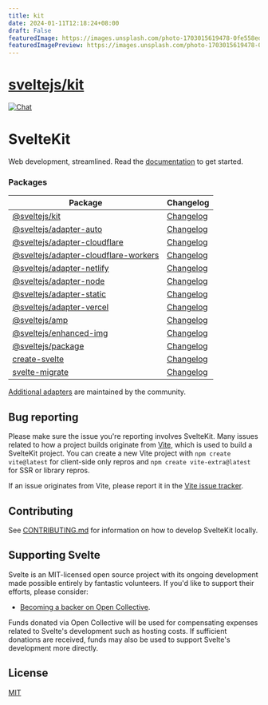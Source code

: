 ```yaml
---
title: kit
date: 2024-01-11T12:18:24+08:00
draft: False
featuredImage: https://images.unsplash.com/photo-1703015619478-0fe558ed7d05?ixid=M3w0NjAwMjJ8MHwxfHJhbmRvbXx8fHx8fHx8fDE3MDQ5NDY1NjR8&ixlib=rb-4.0.3
featuredImagePreview: https://images.unsplash.com/photo-1703015619478-0fe558ed7d05?ixid=M3w0NjAwMjJ8MHwxfHJhbmRvbXx8fHx8fHx8fDE3MDQ5NDY1NjR8&ixlib=rb-4.0.3
---
```


# [sveltejs/kit](https://github.com/sveltejs/kit)

[![Chat](https://img.shields.io/discord/457912077277855764?label=chat&logo=discord)](https://svelte.dev/chat)

# SvelteKit

Web development, streamlined. Read the [documentation](https://kit.svelte.dev/docs) to get started.

### Packages

| Package                                                                     | Changelog                                                     |
| --------------------------------------------------------------------------- | ------------------------------------------------------------- |
| [@sveltejs/kit](packages/kit)                                               | [Changelog](packages/kit/CHANGELOG.md)                        |
| [@sveltejs/adapter-auto](packages/adapter-auto)                             | [Changelog](packages/adapter-auto/CHANGELOG.md)               |
| [@sveltejs/adapter-cloudflare](packages/adapter-cloudflare)                 | [Changelog](packages/adapter-cloudflare/CHANGELOG.md)         |
| [@sveltejs/adapter-cloudflare-workers](packages/adapter-cloudflare-workers) | [Changelog](packages/adapter-cloudflare-workers/CHANGELOG.md) |
| [@sveltejs/adapter-netlify](packages/adapter-netlify)                       | [Changelog](packages/adapter-netlify/CHANGELOG.md)            |
| [@sveltejs/adapter-node](packages/adapter-node)                             | [Changelog](packages/adapter-node/CHANGELOG.md)               |
| [@sveltejs/adapter-static](packages/adapter-static)                         | [Changelog](packages/adapter-static/CHANGELOG.md)             |
| [@sveltejs/adapter-vercel](packages/adapter-vercel)                         | [Changelog](packages/adapter-vercel/CHANGELOG.md)             |
| [@sveltejs/amp](packages/amp)                                               | [Changelog](packages/amp/CHANGELOG.md)                        |
| [@sveltejs/enhanced-img](packages/enhanced-img)                             | [Changelog](packages/enhanced-img/CHANGELOG.md)               |
| [@sveltejs/package](packages/package)                                       | [Changelog](packages/package/CHANGELOG.md)                    |
| [create-svelte](packages/create-svelte)                                     | [Changelog](packages/create-svelte/CHANGELOG.md)              |
| [svelte-migrate](packages/migrate)                                          | [Changelog](packages/migrate/CHANGELOG.md)                    |

[Additional adapters](https://sveltesociety.dev/packages?category=sveltekit-adapters) are maintained by the community.

## Bug reporting

Please make sure the issue you're reporting involves SvelteKit. Many issues related to how a project builds originate from [Vite](https://vitejs.dev/), which is used to build a SvelteKit project. You can create a new Vite project with `npm create vite@latest` for client-side only repros and `npm create vite-extra@latest` for SSR or library repros.

If an issue originates from Vite, please report it in the [Vite issue tracker](https://github.com/vitejs/vite/issues).

## Contributing

See [CONTRIBUTING.md](./CONTRIBUTING.md) for information on how to develop SvelteKit locally.

## Supporting Svelte

Svelte is an MIT-licensed open source project with its ongoing development made possible entirely by fantastic volunteers. If you'd like to support their efforts, please consider:

- [Becoming a backer on Open Collective](https://opencollective.com/svelte).

Funds donated via Open Collective will be used for compensating expenses related to Svelte's development such as hosting costs. If sufficient donations are received, funds may also be used to support Svelte's development more directly.

## License

[MIT](https://github.com/sveltejs/kit/blob/main/LICENSE)
